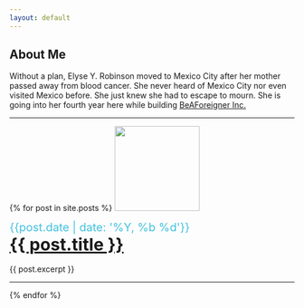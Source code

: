 ```yaml
---
layout: default
---
```


## About Me

Without a plan, Elyse Y. Robinson moved to Mexico City after her mother passed away from blood cancer. She never heard of Mexico City nor even visited Mexico before. She just knew she had to escape to mourn. She is going into her fourth year here while building <a href="https://www.beaforeigner.com">BeAForeigner Inc.</a>

<hr>

{% for post in site.posts %}
<a href="{{ post.url }}"><img src="{{ post.thumbnail }}" width="150" height="150"></a>
<div style="color: #40c1dd; text-align: left; font-size: 20px">{{post.date | date: '%Y, %b %d'}}</div>
<div style="text-align: left; font-size: 30px; font-weight: bold"><a href="{{ post.url }}">{{ post.title }}</a></div><br>
{{ post.excerpt }}

<hr>

{% endfor %}
